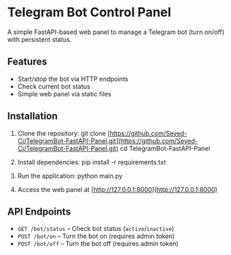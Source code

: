 # Telegram Bot Control Panel

A simple FastAPI-based web panel to manage a Telegram bot (turn on/off) with persistent status.

## Features
- Start/stop the bot via HTTP endpoints
- Check current bot status
- Simple web panel via static files

## Installation
1. Clone the repository:
git clone [https://github.com/Seyed-Cj/TelegramBot-FastAPI-Panel.git](https://github.com/Seyed-Cj/TelegramBot-FastAPI-Panel.git)
cd TelegramBot-FastAPI-Panel

2. Install dependencies:
pip install -r requirements.txt

3. Run the application:
python main.py

4. Access the web panel at [http://127.0.0.1:8000](http://127.0.0.1:8000)

## API Endpoints
- `GET /bot/status` – Check bot status (`active`/`inactive`)
- `POST /bot/on` – Turn the bot on (requires admin token)
- `POST /bot/off` – Turn the bot off (requires admin token)